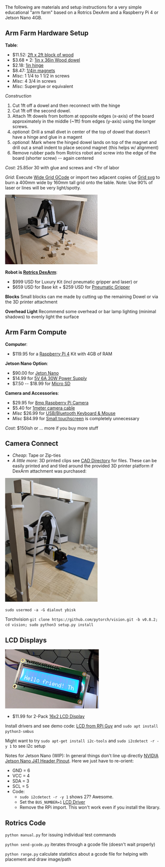 The following are materials and setup instructions for a very simple educational "arm farm" based on a Rotrics DexArm and a Raspberry Pi 4 or Jetson Nano 4GB.


## Arm Farm Hardware Setup
**Table**: 
- $11.52: [2ft x 2ft block of wood](https://www.homedepot.com/p/Sanded-Plywood-Common-23-32-in-x-2-ft-x-2-ft-Actual-0-703-in-x-23-75-in-x-23-75-in-300950/202093835)
- $3.68 * 2: [1in x 36in Wood dowel](https://www.homedepot.com/p/8316U-1-in-x-36-in-Hardwood-Square-Dowel-10001818/203334085)
- $2.18: [1in hinge](https://www.homedepot.com/p/Everbilt-1-in-Zinc-Plated-Non-Removable-Pin-Narrow-Utility-Hinges-2-Pack-15161/202034166)
- $8.47: [1/4in magnets](https://www.homedepot.com/p/Master-Magnet-1-4-in-Dia-Neodymium-Rare-Earth-Magnet-Discs-with-Foam-Adhesive-12-Pack-97584/206503481)
- *Misc*: 1 1/4 to 1 1/2 in screws
- *Misc*: 4 3/4 in screws
- *Misc*: Superglue or equivalent

*Construction*
1. Cut 1ft off a dowel and then reconnect with the hinge
2. Cut 1ft off the second dowel.
3. Attach 1ft dowels from bottom at opposite edges (x-axis) of the board approximately in the middle (~1ft) from edges (y-axis) using the longer screws.
4. *optional*: Drill a small divet in center of the top of dowel that doesn't have a hinge and glue in a magent
5. *optional*: Mark where the hinged dowel lands on top of the magnet and drill out a small indent to place second magnet (this helps w/ alignment)
6. Remove rubber pads from Rotrics robot and screw into the edge of the board (shorter screw) -- again centered

*Cost*: 
$25.85 or ~$30 with glue and screws and <1hr of labor

*Grid*: 
Execute [Wide Grid GCode](gcodes/WideGrid.gcode) or import two adjacent copies of [Grid svg](gcodes/WideGrid_half.svg) to burn a 400mm wide by 160mm tall grid onto the table. Note: Use 90% of laser or lines will be very light/spotty.

<img src="images/BasicSetup.jpg" width="300">

**Robot is [Rotrics DexArm](https://www.rotrics.com/products/dexarm)**:
- $999 USD for Luxury Kit (incl pneumatic gripper and laser) or 
- $659 USD for Base kit + $259 USD for [Pneumatic Gripper](https://www.rotrics.com/products/pneumatic-kit)

**Blocks**
Small blocks can me made by cutting up the remaining Dowel or via the 3D printer attachment

**Overhead Light**
Recommend some overhead or bar lamp lighting (minimal shadows) to evenly light the surface

## Arm Farm Compute
**Computer**: 
- $119.95 for a [Raspberry Pi 4](https://www.canakit.com/raspberry-pi-4-4gb.html) Kit with 4GB of RAM

**Jetson Nano Option**:
- $90.00 for [Jeton Nano](https://www.nvidia.com/en-us/autonomous-machines/jetson-store/)
- $14.99 for [5V 6A 30W Power Supply ](https://smile.amazon.com/gp/product/B07QH3PL1Z/)
- $7.50 -- $18.99 for [Micro SD](http://smile.amazon.com/gp/product/B0887GP791)

**Camera and Accessories**: 
- $29.95 for [8mp Raspberry Pi Camera](https://www.canakit.com/raspberry-pi-noir-camera-v2-8mp.html)
- $5.40 for [1meter camera cable](https://smile.amazon.com/gp/product/B07J57LQQS)
- *Misc* $26.99 for [USB/Bluetooth Keyboard & Mouse](https://smile.amazon.com/gp/product/B07LH6TZSZ)
- *Misc* $84.99 for [Small touchscreen](https://smile.amazon.com/gp/product/B07L6WT77H) is completely unnecessary

*Cost*: $150ish or ... more if you buy more stuff

## Camera Connect
- *Cheap*: Tape or Zip-ties
- *A little more*: 3D printed clips see [CAD Directory](CAD) for files.  These can be easily printed and and tiled around the provided 3D printer platform if DexArm attachment was purchased:

<img src="images/DexArmWithClips.jpg" width="300">

`sudo usermod -a -G dialout ybisk`

Torchvision `git clone https://github.com/pytorch/vision.git -b v0.8.2; cd vision; sudo python3 setup.py install`

## LCD Displays

<img src="images/LCD.png">

- $11.99 for 2-Pack [16x2 LCD Display](https://smile.amazon.com/gp/product/B07S7PJYM6/ref=ppx_yo_dt_b_asin_title_o01_s00?ie=UTF8&psc=1)

Install drivers and see demo code:
[LCD from RPi Guy](https://github.com/the-raspberry-pi-guy/lcd) and `sudo apt install python3-smbus`

Might want to try `sudo apt-get install i2c-tools`  and `sudo i2cdetect -r -y 1` to see i2c setup

Notes for Jetson Nano (WIP):
In general things don't line up directly [NVIDIA Jetson Nano J41 Header Pinout](https://www.jetsonhacks.com/nvidia-jetson-nano-j41-header-pinout/).  Here we just have to re-orient:
- GND = 6
- VCC = 4
- SDA = 3
- SCL = 5
- Code:
  - `sudo i2cdetect -r -y 1` shows 27? Awesome.
  - Set the `BUS_NUMBER=1` [LCD Driver](https://github.com/the-raspberry-pi-guy/lcd/blob/master/drivers/i2c_dev.py#L10) 
  - Remove the RPi import. This won't work even if you install the library.

## Rotrics Code

`python manual.py` for issuing individual test commands

`python send-gcode.py` iterates through a gcode file (doesn't wait properly)

`python range.py` calculate statistics about a gcode file for helping with placement and draw image/path
